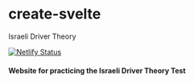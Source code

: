 # create-svelte

Israeli Driver Theory

[![Netlify Status](https://api.netlify.com/api/v1/badges/4780d8d2-4d3f-45d6-a591-6a2a0a750bd2/deploy-status)](https://app.netlify.com/sites/israeli-driver-theory/deploys)

#### Website for practicing the Israeli Driver Theory Test
